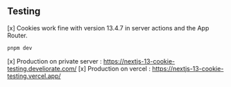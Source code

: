 
## Testing

[x] Cookies work fine with version 13.4.7 in server actions and the App Router.


```bash
pnpm dev
```

[x] Production on private server : https://nextjs-13-cookie-testing.develiorate.com/
[x] Production on vercel : https://nextjs-13-cookie-testing.vercel.app/